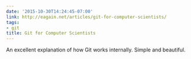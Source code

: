 ```yaml
---
date: '2015-10-30T14:24:45-07:00'
link: http://eagain.net/articles/git-for-computer-scientists/
tags:
- git
title: Git for Computer Scientists
---
```


An excellent explanation of how Git works internally. Simple and beautiful.
